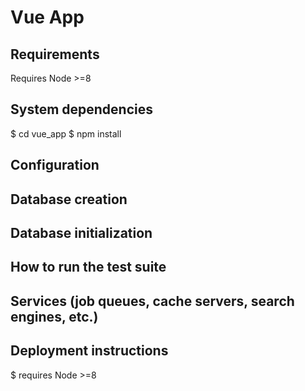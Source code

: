 # Vue App

## Requirements
Requires Node >=8

## System dependencies
$ cd vue_app
$ npm install

## Configuration

## Database creation

## Database initialization

## How to run the test suite

## Services (job queues, cache servers, search engines, etc.)

## Deployment instructions
$ requires Node >=8
